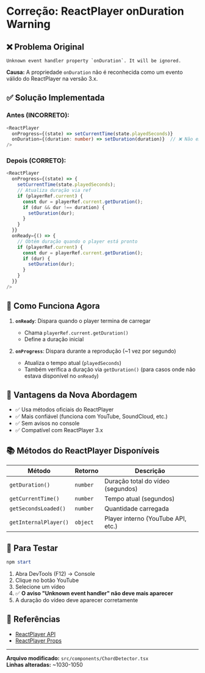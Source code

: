 # Correção: ReactPlayer onDuration Warning

## ❌ Problema Original

```
Unknown event handler property `onDuration`. It will be ignored.
```

**Causa:** A propriedade `onDuration` não é reconhecida como um evento válido do ReactPlayer na versão 3.x.

## ✅ Solução Implementada

### Antes (INCORRETO):

```typescript
<ReactPlayer
  onProgress={(state) => setCurrentTime(state.playedSeconds)}
  onDuration={(duration: number) => setDuration(duration)}  // ❌ Não existe
/>
```

### Depois (CORRETO):

```typescript
<ReactPlayer
  onProgress={(state) => {
    setCurrentTime(state.playedSeconds);
    // Atualiza duração via ref
    if (playerRef.current) {
      const dur = playerRef.current.getDuration();
      if (dur && dur !== duration) {
        setDuration(dur);
      }
    }
  }}
  onReady={() => {
    // Obtém duração quando o player está pronto
    if (playerRef.current) {
      const dur = playerRef.current.getDuration();
      if (dur) {
        setDuration(dur);
      }
    }
  }}
/>
```

## 📝 Como Funciona Agora

1. **`onReady`**: Dispara quando o player termina de carregar
   - Chama `playerRef.current.getDuration()`
   - Define a duração inicial

2. **`onProgress`**: Dispara durante a reprodução (~1 vez por segundo)
   - Atualiza o tempo atual (`playedSeconds`)
   - Também verifica a duração via `getDuration()` (para casos onde não estava disponível no `onReady`)

## 🎯 Vantagens da Nova Abordagem

- ✅ Usa métodos oficiais do ReactPlayer
- ✅ Mais confiável (funciona com YouTube, SoundCloud, etc.)
- ✅ Sem avisos no console
- ✅ Compatível com ReactPlayer 3.x

## 📚 Métodos do ReactPlayer Disponíveis

| Método | Retorno | Descrição |
|--------|---------|-----------|
| `getDuration()` | `number` | Duração total do vídeo (segundos) |
| `getCurrentTime()` | `number` | Tempo atual (segundos) |
| `getSecondsLoaded()` | `number` | Quantidade carregada |
| `getInternalPlayer()` | `object` | Player interno (YouTube API, etc.) |

## 🧪 Para Testar

```powershell
npm start
```

1. Abra DevTools (F12) → Console
2. Clique no botão YouTube
3. Selecione um vídeo
4. ✅ **O aviso "Unknown event handler" não deve mais aparecer**
5. A duração do vídeo deve aparecer corretamente

## 🔗 Referências

- [ReactPlayer API](https://github.com/cookpete/react-player#api)
- [ReactPlayer Props](https://github.com/cookpete/react-player#props)

---

**Arquivo modificado:** `src/components/ChordDetector.tsx`  
**Linhas alteradas:** ~1030-1050
